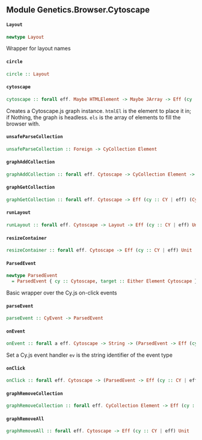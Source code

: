 ## Module Genetics.Browser.Cytoscape

#### `Layout`

``` purescript
newtype Layout
```

Wrapper for layout names

#### `circle`

``` purescript
circle :: Layout
```

#### `cytoscape`

``` purescript
cytoscape :: forall eff. Maybe HTMLElement -> Maybe JArray -> Eff (cy :: CY | eff) Cytoscape
```

Creates a Cytoscape.js graph instance.
`htmlEl` is the element to place it in; if Nothing, the graph is headless.
`els` is the array of elements to fill the browser with.

#### `unsafeParseCollection`

``` purescript
unsafeParseCollection :: Foreign -> CyCollection Element
```

#### `graphAddCollection`

``` purescript
graphAddCollection :: forall eff. Cytoscape -> CyCollection Element -> Eff (cy :: CY | eff) Unit
```

#### `graphGetCollection`

``` purescript
graphGetCollection :: forall eff. Cytoscape -> Eff (cy :: CY | eff) (CyCollection Element)
```

#### `runLayout`

``` purescript
runLayout :: forall eff. Cytoscape -> Layout -> Eff (cy :: CY | eff) Unit
```

#### `resizeContainer`

``` purescript
resizeContainer :: forall eff. Cytoscape -> Eff (cy :: CY | eff) Unit
```

#### `ParsedEvent`

``` purescript
newtype ParsedEvent
  = ParsedEvent { cy :: Cytoscape, target :: Either Element Cytoscape }
```

Basic wrapper over the Cy.js on-click events

#### `parseEvent`

``` purescript
parseEvent :: CyEvent -> ParsedEvent
```

#### `onEvent`

``` purescript
onEvent :: forall a eff. Cytoscape -> String -> (ParsedEvent -> Eff (cy :: CY | eff) a) -> Eff (cy :: CY | eff) Unit
```

Set a Cy.js event handler
`ev` is the string identifier of the event type

#### `onClick`

``` purescript
onClick :: forall eff. Cytoscape -> (ParsedEvent -> Eff (cy :: CY | eff) Unit) -> Eff (cy :: CY | eff) Unit
```

#### `graphRemoveCollection`

``` purescript
graphRemoveCollection :: forall eff. CyCollection Element -> Eff (cy :: CY | eff) (CyCollection Element)
```

#### `graphRemoveAll`

``` purescript
graphRemoveAll :: forall eff. Cytoscape -> Eff (cy :: CY | eff) Unit
```


